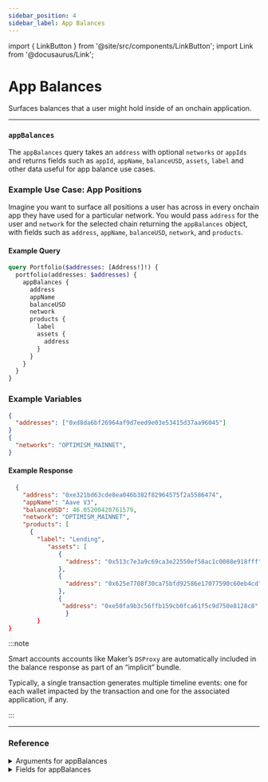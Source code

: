 ```yaml
---
sidebar_position: 4
sidebar_label: App Balances
---
```


import { LinkButton } from '@site/src/components/LinkButton';
import Link from '@docusaurus/Link';

# App Balances

Surfaces balances that a user might hold inside of an onchain application.

---

### `appBalances`

The `appBalances` query takes an `address` with optional `networks` or `appIds` and returns fields such as `appId`, `appName`, `balanceUSD`, `assets`, `label` and other data useful for app balance use cases.

### Example Use Case: App Positions

Imagine you want to surface all positions a user has across in every onchain app they have used for a particular network. You would pass `address` for the user and `network` for the selected chain returning the `appBalances` object, with fields such as `address`, `appName`, `balanceUSD`, `network`, and `products`.

#### Example Query

```graphql
query Portfolio($addresses: [Address!]!) {
  portfolio(addresses: $addresses) {
    appBalances {
      address
      appName
      balanceUSD
      network
      products {
        label
        assets {
          address
        }
      }
    }
  }
}
```

### Example Variables

```json
{
  "addresses": ["0xd8da6bf26964af9d7eed9e03e53415d37aa96045"]
}
{
  "networks": "OPTIMISM_MAINNET",
}
```

#### Example Response

```json
  {
    "address": "0xe321bd63cde8ea046b382f82964575f2a5586474",
    "appName": "Aave V3",
    "balanceUSD": 46.05200420761579,
    "network": "OPTIMISM_MAINNET",
    "products": [
      {
        "label": "Lending",
           "assets": [
              {
                "address": "0x513c7e3a9c69ca3e22550ef58ac1c0088e918fff"
              },
              {
                "address": "0x625e7708f30ca75bfd92586e17077590c60eb4cd"
              },
              {
               "address": "0xe50fa9b3c56ffb159cb0fca61f5c9d750e8128c8"
                }
        }
}
```

:::note

Smart accounts accounts like Maker’s `DSProxy` are automatically included in the balance response as part of an “implicit” bundle.

Typically, a single transaction generates multiple timeline events: one for each wallet impacted by the transaction and one for the associated application, if any.

:::


  <LinkButton href="./sandbox" type="primary" buttonCopy="Try in sandbox" />

  ---


### Reference

<details>
<summary>Arguments for appBalances</summary>

| Argument      | Description | Type |
| ----------- | ----------- | ----------- |
| `addresses`      | Required: Address you are querying balances for, inputted an array.     | `String!` | 
| `networks`      | Networks for which to retrieve balances, inputted an array.       | `Network!` | 
| `appIds`      | Filter by a specific app.       | `String!` | 

</details>

<details>
<summary>Fields for appBalances</summary>


| Field      | Description | Type |
| ----------- | ----------- | ----------- |
| `address`      | Address the position queried is for       | `String!`       |
| `appId`      | ID of the app      | `String!`       |
| `appImage`      | Icon of the app      | `String!`       |
| `appName`      | Display name of app       | `String!`       |
| `balanceUSD`      | Value of all positions associated with this app on this network for this wallet, in USD      | `Float!` | 
| `key`      | Description goes here.       | `String!`       |
| `network`      | Network(s) the app is on.       | `Network!`       |
| `products`      | Object containing details on all products owned by this wallet       | `ProductItem!`       |
| `updatedAt`      | Timestamp at which time this wallet's balance for this app was calculated   | `Timestamp!`       |

</details>